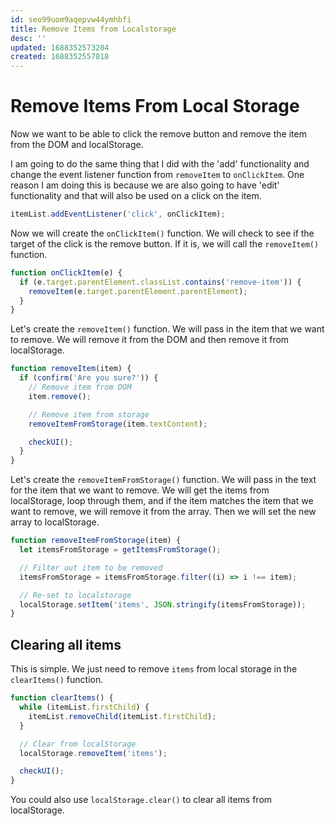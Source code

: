 ```yaml
---
id: seo99uom9aqepvw44ymhbfi
title: Remove Items from Localstorage
desc: ''
updated: 1688352573204
created: 1688352557818
---
```

# Remove Items From Local Storage

Now we want to be able to click the remove button and remove the item from the DOM and localStorage.

I am going to do the same thing that I did with the 'add' functionality and change the event listener function from `removeItem` to `onClickItem`. One reason I am doing this is because we are also going to have 'edit' functionality and that will also be used on a click on the item.

```js
itemList.addEventListener('click', onClickItem);
```

Now we will create the `onClickItem()` function. We will check to see if the target of the click is the remove button. If it is, we will call the `removeItem()` function.

```js
function onClickItem(e) {
  if (e.target.parentElement.classList.contains('remove-item')) {
    removeItem(e.target.parentElement.parentElement);
  }
}
```

Let's create the `removeItem()` function. We will pass in the item that we want to remove. We will remove it from the DOM and then remove it from localStorage.

```js
function removeItem(item) {
  if (confirm('Are you sure?')) {
    // Remove item from DOM
    item.remove();

    // Remove item from storage
    removeItemFromStorage(item.textContent);

    checkUI();
  }
}
```

Let's create the `removeItemFromStorage()` function. We will pass in the text for the item that we want to remove. We will get the items from localStorage, loop through them, and if the item matches the item that we want to remove, we will remove it from the array. Then we will set the new array to localStorage.

```js
function removeItemFromStorage(item) {
  let itemsFromStorage = getItemsFromStorage();

  // Filter out item to be removed
  itemsFromStorage = itemsFromStorage.filter((i) => i !== item);

  // Re-set to localstorage
  localStorage.setItem('items', JSON.stringify(itemsFromStorage));
}
```

## Clearing all items

This is simple. We just need to remove `items` from local storage in the `clearItems()` function.

```js
function clearItems() {
  while (itemList.firstChild) {
    itemList.removeChild(itemList.firstChild);
  }

  // Clear from localStorage
  localStorage.removeItem('items');

  checkUI();
}
```

You could also use `localStorage.clear()` to clear all items from localStorage.
